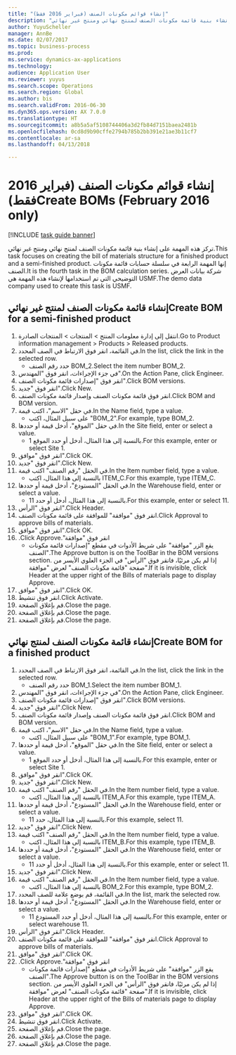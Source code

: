 ```yaml
--- 
title: "إنشاء قوائم مكونات الصنف (فبراير 2016 فقط)"
description: "تركز هذه المهمة على إنشاء بنية قائمة مكونات الصنف لمنتج نهائي ومنتج غير نهائي."
author: YuyuScheller
manager: AnnBe
ms.date: 02/07/2017
ms.topic: business-process
ms.prod: 
ms.service: dynamics-ax-applications
ms.technology: 
audience: Application User
ms.reviewer: yuyus
ms.search.scope: Operations
ms.search.region: Global
ms.author: bis
ms.search.validFrom: 2016-06-30
ms.dyn365.ops.version: AX 7.0.0
ms.translationtype: HT
ms.sourcegitcommit: a8b5a5af5108744406a3d2fb84d7151baea2481b
ms.openlocfilehash: 0cd8d9b90cffe2794b785b2bb391e21ae3b11cf7
ms.contentlocale: ar-sa
ms.lasthandoff: 04/13/2018

---
```

# <a name="create-boms-february-2016-only"></a><span data-ttu-id="27371-103">إنشاء قوائم مكونات الصنف (فبراير 2016 فقط)</span><span class="sxs-lookup"><span data-stu-id="27371-103">Create BOMs (February 2016 only)</span></span>

[!INCLUDE [task guide banner](../../includes/task-guide-banner.md)]

<span data-ttu-id="27371-104">تركز هذه المهمة على إنشاء بنية قائمة مكونات الصنف لمنتج نهائي ومنتج غير نهائي.</span><span class="sxs-lookup"><span data-stu-id="27371-104">This task focuses on creating the bill of materials structure for a finished product and a semi-finished product.</span></span> <span data-ttu-id="27371-105">إنها المهمة الرابعة في سلسلة حسابات قائمة مكونات الصنف.</span><span class="sxs-lookup"><span data-stu-id="27371-105">It is the fourth task in the BOM calculation series.</span></span> <span data-ttu-id="27371-106">شركة بيانات العرض التوضيحي التي تم استخدامها لإنشاء هذه المهمة هي USMF.‬</span><span class="sxs-lookup"><span data-stu-id="27371-106">The demo data company used to create this task is USMF.</span></span>


## <a name="create-bom-for-a-semi-finished-product"></a><span data-ttu-id="27371-107">إنشاء قائمة مكونات الصنف لمنتج غير نهائي</span><span class="sxs-lookup"><span data-stu-id="27371-107">Create BOM for a semi-finished product</span></span>
1. <span data-ttu-id="27371-108">انتقل إلى إدارة معلومات المنتج > المنتجات > المنتجات الصادرة.</span><span class="sxs-lookup"><span data-stu-id="27371-108">Go to Product information management > Products > Released products.</span></span>
2. <span data-ttu-id="27371-109">في القائمة، انقر فوق الارتباط في الصف المحدد.</span><span class="sxs-lookup"><span data-stu-id="27371-109">In the list, click the link in the selected row.</span></span>
    * <span data-ttu-id="27371-110">حدد رقم الصنف BOM_2.</span><span class="sxs-lookup"><span data-stu-id="27371-110">Select the item number BOM_2.</span></span>  
3. <span data-ttu-id="27371-111">في جزء الإجراءات، انقر فوق "المهندس".</span><span class="sxs-lookup"><span data-stu-id="27371-111">On the Action Pane, click Engineer.</span></span>
4. <span data-ttu-id="27371-112">انقر فوق "إصدارات قائمة مكونات الصنف".</span><span class="sxs-lookup"><span data-stu-id="27371-112">Click BOM versions.</span></span>
5. <span data-ttu-id="27371-113">انقر فوق "جديد".</span><span class="sxs-lookup"><span data-stu-id="27371-113">Click New.</span></span>
6. <span data-ttu-id="27371-114">انقر فوق قائمة مكونات الصنف وإصدار قائمة مكونات الصنف.</span><span class="sxs-lookup"><span data-stu-id="27371-114">Click BOM and BOM version.</span></span>
7. <span data-ttu-id="27371-115">في حقل "الاسم"، اكتب قيمة.</span><span class="sxs-lookup"><span data-stu-id="27371-115">In the Name field, type a value.</span></span>
    * <span data-ttu-id="27371-116">على سبيل المثال، اكتب "BOM_2".</span><span class="sxs-lookup"><span data-stu-id="27371-116">For example, type BOM_2.</span></span>  
8. <span data-ttu-id="27371-117">في حقل "الموقع"، أدخل قيمة أو حددها.</span><span class="sxs-lookup"><span data-stu-id="27371-117">In the Site field, enter or select a value.</span></span>
    * <span data-ttu-id="27371-118">بالنسبة إلى هذا المثال، أدخل أو حدد الموقع 1.</span><span class="sxs-lookup"><span data-stu-id="27371-118">For this example, enter or select Site 1.</span></span>  
9. <span data-ttu-id="27371-119">انقر فوق "موافق".</span><span class="sxs-lookup"><span data-stu-id="27371-119">Click OK.</span></span>
10. <span data-ttu-id="27371-120">انقر فوق "جديد".</span><span class="sxs-lookup"><span data-stu-id="27371-120">Click New.</span></span>
11. <span data-ttu-id="27371-121">في الحقل "رقم الصنف" اكتب قيمة.</span><span class="sxs-lookup"><span data-stu-id="27371-121">In the Item number field, type a value.</span></span>
    * <span data-ttu-id="27371-122">بالنسبة إلى هذا المثال، اكتب ITEM_C.</span><span class="sxs-lookup"><span data-stu-id="27371-122">For this example, type ITEM_C.</span></span>  
12. <span data-ttu-id="27371-123">في الحقل "المستودع"، أدخل قيمة أو حددها.</span><span class="sxs-lookup"><span data-stu-id="27371-123">In the Warehouse field, enter or select a value.</span></span>
    * <span data-ttu-id="27371-124">بالنسبة إلى هذا المثال، أدخل أو حدد 11.</span><span class="sxs-lookup"><span data-stu-id="27371-124">For this example, enter or select 11.</span></span>  
13. <span data-ttu-id="27371-125">انقر فوق "الرأس".</span><span class="sxs-lookup"><span data-stu-id="27371-125">Click Header.</span></span>
14. <span data-ttu-id="27371-126">انقر فوق "موافقة" للموافقة على قائمة مكونات الصنف.</span><span class="sxs-lookup"><span data-stu-id="27371-126">Click Approval to approve bills of materials.</span></span>
15. <span data-ttu-id="27371-127">انقر فوق "موافق".</span><span class="sxs-lookup"><span data-stu-id="27371-127">Click OK.</span></span>
16. <span data-ttu-id="27371-128">انقر فوق "‏‫موافقة".</span><span class="sxs-lookup"><span data-stu-id="27371-128">Click Approve.</span></span>
    * <span data-ttu-id="27371-129">يقع الزر "موافقة" على شريط الأدوات في مقطع "إصدارات قائمة مكونات الصنف"‬.</span><span class="sxs-lookup"><span data-stu-id="27371-129">The Approve button is on the ToolBar in the  BOM versions section.</span></span> <span data-ttu-id="27371-130">إذا لم يكن مرئيًا، فانقر فوق "الرأس" في الجزء العلوي الأيسر من صفحة "قائمة مكونات الصنف" لعرض "موافقة".</span><span class="sxs-lookup"><span data-stu-id="27371-130">If it is invisible, click Header at the upper right of the Bills of materials page to display Approve.</span></span>  
17. <span data-ttu-id="27371-131">انقر فوق "موافق".</span><span class="sxs-lookup"><span data-stu-id="27371-131">Click OK.</span></span>
18. <span data-ttu-id="27371-132">انقر فوق تنشيط.</span><span class="sxs-lookup"><span data-stu-id="27371-132">Click Activate.</span></span>
19. <span data-ttu-id="27371-133">قم بإغلاق الصفحة.</span><span class="sxs-lookup"><span data-stu-id="27371-133">Close the page.</span></span>
20. <span data-ttu-id="27371-134">قم بإغلاق الصفحة.</span><span class="sxs-lookup"><span data-stu-id="27371-134">Close the page.</span></span>
21. <span data-ttu-id="27371-135">قم بإغلاق الصفحة.</span><span class="sxs-lookup"><span data-stu-id="27371-135">Close the page.</span></span>

## <a name="create-bom-for-a-finished-product"></a><span data-ttu-id="27371-136">إنشاء قائمة مكونات الصنف لمنتج نهائي</span><span class="sxs-lookup"><span data-stu-id="27371-136">Create BOM for a finished product</span></span>
1. <span data-ttu-id="27371-137">في القائمة، انقر فوق الارتباط في الصف المحدد.</span><span class="sxs-lookup"><span data-stu-id="27371-137">In the list, click the link in the selected row.</span></span>
    * <span data-ttu-id="27371-138">حدد رقم الصنف BOM_1.</span><span class="sxs-lookup"><span data-stu-id="27371-138">Select the item number BOM_1.</span></span>  
2. <span data-ttu-id="27371-139">في جزء الإجراءات، انقر فوق "المهندس".</span><span class="sxs-lookup"><span data-stu-id="27371-139">On the Action Pane, click Engineer.</span></span>
3. <span data-ttu-id="27371-140">انقر فوق "إصدارات قائمة مكونات الصنف".</span><span class="sxs-lookup"><span data-stu-id="27371-140">Click BOM versions.</span></span>
4. <span data-ttu-id="27371-141">انقر فوق "جديد".</span><span class="sxs-lookup"><span data-stu-id="27371-141">Click New.</span></span>
5. <span data-ttu-id="27371-142">انقر فوق قائمة مكونات الصنف وإصدار قائمة مكونات الصنف.</span><span class="sxs-lookup"><span data-stu-id="27371-142">Click BOM and BOM version.</span></span>
6. <span data-ttu-id="27371-143">في حقل "الاسم"، اكتب قيمة.</span><span class="sxs-lookup"><span data-stu-id="27371-143">In the Name field, type a value.</span></span>
    * <span data-ttu-id="27371-144">على سبيل المثال، اكتب "BOM_1".</span><span class="sxs-lookup"><span data-stu-id="27371-144">For example, type BOM_1.</span></span>  
7. <span data-ttu-id="27371-145">في حقل "الموقع"، أدخل قيمة أو حددها.</span><span class="sxs-lookup"><span data-stu-id="27371-145">In the Site field, enter or select a value.</span></span>
    * <span data-ttu-id="27371-146">بالنسبة إلى هذا المثال، أدخل أو حدد الموقع 1.</span><span class="sxs-lookup"><span data-stu-id="27371-146">For this example, enter or select Site 1.</span></span>  
8. <span data-ttu-id="27371-147">انقر فوق "موافق".</span><span class="sxs-lookup"><span data-stu-id="27371-147">Click OK.</span></span>
9. <span data-ttu-id="27371-148">انقر فوق "جديد".</span><span class="sxs-lookup"><span data-stu-id="27371-148">Click New.</span></span>
10. <span data-ttu-id="27371-149">في الحقل "رقم الصنف" اكتب قيمة.</span><span class="sxs-lookup"><span data-stu-id="27371-149">In the Item number field, type a value.</span></span>
    * <span data-ttu-id="27371-150">بالنسبة إلى هذا المثال، اكتب ITEM_A.</span><span class="sxs-lookup"><span data-stu-id="27371-150">For this example, type ITEM_A.</span></span>  
11. <span data-ttu-id="27371-151">في الحقل "المستودع"، أدخل قيمة أو حددها.</span><span class="sxs-lookup"><span data-stu-id="27371-151">In the Warehouse field, enter or select a value.</span></span>
    * <span data-ttu-id="27371-152">بالنسبة إلى هذا المثال، حدد 11.</span><span class="sxs-lookup"><span data-stu-id="27371-152">For this example, select 11.</span></span>  
12. <span data-ttu-id="27371-153">انقر فوق "جديد".</span><span class="sxs-lookup"><span data-stu-id="27371-153">Click New.</span></span>
13. <span data-ttu-id="27371-154">في الحقل "رقم الصنف" اكتب قيمة.</span><span class="sxs-lookup"><span data-stu-id="27371-154">In the Item number field, type a value.</span></span>
    * <span data-ttu-id="27371-155">بالنسبة إلى هذا المثال، اكتب ITEM_B.</span><span class="sxs-lookup"><span data-stu-id="27371-155">For this example, type ITEM_B.</span></span>  
14. <span data-ttu-id="27371-156">في الحقل "المستودع"، أدخل قيمة أو حددها.</span><span class="sxs-lookup"><span data-stu-id="27371-156">In the Warehouse field, enter or select a value.</span></span>
    * <span data-ttu-id="27371-157">بالنسبة إلى هذا المثال، أدخل أو حدد 11.</span><span class="sxs-lookup"><span data-stu-id="27371-157">For this example, enter or select 11.</span></span>  
15. <span data-ttu-id="27371-158">انقر فوق "جديد".</span><span class="sxs-lookup"><span data-stu-id="27371-158">Click New.</span></span>
16. <span data-ttu-id="27371-159">في الحقل "رقم الصنف" اكتب قيمة.</span><span class="sxs-lookup"><span data-stu-id="27371-159">In the Item number field, type a value.</span></span>
    * <span data-ttu-id="27371-160">بالنسبة إلى هذا المثال، اكتب BOM_2.</span><span class="sxs-lookup"><span data-stu-id="27371-160">For this example, type BOM_2.</span></span>  
17. <span data-ttu-id="27371-161">في القائمة، قم بوضع علامة للصف المحدد.</span><span class="sxs-lookup"><span data-stu-id="27371-161">In the list, mark the selected row.</span></span>
18. <span data-ttu-id="27371-162">في الحقل "المستودع"، أدخل قيمة أو حددها.</span><span class="sxs-lookup"><span data-stu-id="27371-162">In the Warehouse field, enter or select a value.</span></span>
    * <span data-ttu-id="27371-163">بالنسبة إلى هذا المثال، أدخل أو حدد المستودع 11.</span><span class="sxs-lookup"><span data-stu-id="27371-163">For this example, enter or select warehouse 11.</span></span>  
19. <span data-ttu-id="27371-164">انقر فوق "الرأس".</span><span class="sxs-lookup"><span data-stu-id="27371-164">Click Header.</span></span>
20. <span data-ttu-id="27371-165">انقر فوق "موافقة" للموافقة على قائمة مكونات الصنف.</span><span class="sxs-lookup"><span data-stu-id="27371-165">Click Approval to approve bills of materials.</span></span>
21. <span data-ttu-id="27371-166">انقر فوق "موافق".</span><span class="sxs-lookup"><span data-stu-id="27371-166">Click OK.</span></span>
22. <span data-ttu-id="27371-167">انقر فوق "‏‫موافقة".</span><span class="sxs-lookup"><span data-stu-id="27371-167">Click Approve.</span></span>
    * <span data-ttu-id="27371-168">يقع الزر "موافقة" على شريط الأدوات في مقطع "إصدارات قائمة مكونات الصنف"‬.</span><span class="sxs-lookup"><span data-stu-id="27371-168">The Approve button is on the ToolBar in the  BOM versions section.</span></span> <span data-ttu-id="27371-169">إذا لم يكن مرئيًا، فانقر فوق "الرأس" في الجزء العلوي الأيسر من صفحة "قائمة مكونات الصنف" لعرض "موافقة".</span><span class="sxs-lookup"><span data-stu-id="27371-169">If it is invisible, click Header at the upper right of the Bills of materials page to display Approve.</span></span>  
23. <span data-ttu-id="27371-170">انقر فوق "موافق".</span><span class="sxs-lookup"><span data-stu-id="27371-170">Click OK.</span></span>
24. <span data-ttu-id="27371-171">انقر فوق تنشيط.</span><span class="sxs-lookup"><span data-stu-id="27371-171">Click Activate.</span></span>
25. <span data-ttu-id="27371-172">قم بإغلاق الصفحة.</span><span class="sxs-lookup"><span data-stu-id="27371-172">Close the page.</span></span>
26. <span data-ttu-id="27371-173">قم بإغلاق الصفحة.</span><span class="sxs-lookup"><span data-stu-id="27371-173">Close the page.</span></span>
27. <span data-ttu-id="27371-174">قم بإغلاق الصفحة.</span><span class="sxs-lookup"><span data-stu-id="27371-174">Close the page.</span></span>


